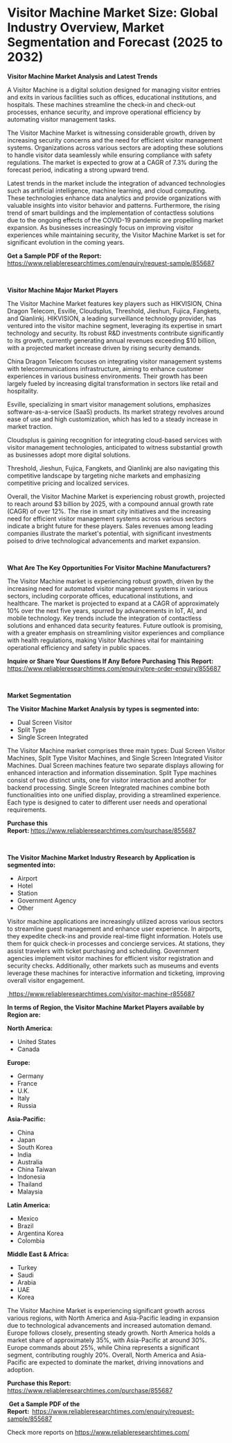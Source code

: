 <p><h1>Visitor Machine Market Size: Global Industry Overview, Market Segmentation and Forecast (2025 to 2032)</h1></p><p><strong>Visitor Machine Market Analysis and Latest Trends</strong></p>
<p><p>A Visitor Machine is a digital solution designed for managing visitor entries and exits in various facilities such as offices, educational institutions, and hospitals. These machines streamline the check-in and check-out processes, enhance security, and improve operational efficiency by automating visitor management tasks.</p><p>The Visitor Machine Market is witnessing considerable growth, driven by increasing security concerns and the need for efficient visitor management systems. Organizations across various sectors are adopting these solutions to handle visitor data seamlessly while ensuring compliance with safety regulations. The market is expected to grow at a CAGR of 7.3% during the forecast period, indicating a strong upward trend.</p><p>Latest trends in the market include the integration of advanced technologies such as artificial intelligence, machine learning, and cloud computing. These technologies enhance data analytics and provide organizations with valuable insights into visitor behavior and patterns. Furthermore, the rising trend of smart buildings and the implementation of contactless solutions due to the ongoing effects of the COVID-19 pandemic are propelling market expansion. As businesses increasingly focus on improving visitor experiences while maintaining security, the Visitor Machine Market is set for significant evolution in the coming years.</p></p>
<p><strong>Get a Sample PDF of the Report:&nbsp;</strong> <a href="https://www.reliableresearchtimes.com/enquiry/request-sample/855687?utm_campaign=3316&utm_medium=2&utm_source=Github&utm_content=ia&utm_term=09042025&utm_id=visitor-machine">https://www.reliableresearchtimes.com/enquiry/request-sample/855687</a></p>
<p>&nbsp;</p>
<p><strong>Visitor Machine Major Market Players</strong></p>
<p><p>The Visitor Machine Market features key players such as HIKVISION, China Dragon Telecom, Esville, Cloudsplus, Threshold, Jieshun, Fujica, Fangkets, and Qianlinkj. HIKVISION, a leading surveillance technology provider, has ventured into the visitor machine segment, leveraging its expertise in smart technology and security. Its robust R&D investments contribute significantly to its growth, currently generating annual revenues exceeding $10 billion, with a projected market increase driven by rising security demands.</p><p>China Dragon Telecom focuses on integrating visitor management systems with telecommunications infrastructure, aiming to enhance customer experiences in various business environments. Their growth has been largely fueled by increasing digital transformation in sectors like retail and hospitality.</p><p>Esville, specializing in smart visitor management solutions, emphasizes software-as-a-service (SaaS) products. Its market strategy revolves around ease of use and high customization, which has led to a steady increase in market traction.</p><p>Cloudsplus is gaining recognition for integrating cloud-based services with visitor management technologies, anticipated to witness substantial growth as businesses adopt more digital solutions. </p><p>Threshold, Jieshun, Fujica, Fangkets, and Qianlinkj are also navigating this competitive landscape by targeting niche markets and emphasizing competitive pricing and localized services.</p><p>Overall, the Visitor Machine Market is experiencing robust growth, projected to reach around $3 billion by 2025, with a compound annual growth rate (CAGR) of over 12%. The rise in smart city initiatives and the increasing need for efficient visitor management systems across various sectors indicate a bright future for these players. Sales revenues among leading companies illustrate the market's potential, with significant investments poised to drive technological advancements and market expansion.</p></p>
<p>&nbsp;</p>
<p><strong>What Are The Key Opportunities For Visitor Machine Manufacturers?</strong></p>
<p><p>The Visitor Machine market is experiencing robust growth, driven by the increasing need for automated visitor management systems in various sectors, including corporate offices, educational institutions, and healthcare. The market is projected to expand at a CAGR of approximately 10% over the next five years, spurred by advancements in IoT, AI, and mobile technology. Key trends include the integration of contactless solutions and enhanced data security features. Future outlook is promising, with a greater emphasis on streamlining visitor experiences and compliance with health regulations, making Visitor Machines vital for maintaining operational efficiency and safety in public spaces.</p></p>
<p><strong>Inquire or Share Your Questions If Any Before Purchasing This Report:</strong> <a href="https://www.reliableresearchtimes.com/enquiry/pre-order-enquiry/855687?utm_campaign=3316&utm_medium=2&utm_source=Github&utm_content=ia&utm_term=09042025&utm_id=visitor-machine">https://www.reliableresearchtimes.com/enquiry/pre-order-enquiry/855687</a></p>
<p>&nbsp;</p>
<p><strong>Market Segmentation</strong></p>
<p><strong>The Visitor Machine Market Analysis by types is segmented into:</strong></p>
<p><ul><li>Dual Screen Visitor</li><li>Split Type</li><li>Single Screen Integrated</li></ul></p>
<p><p>The Visitor Machine market comprises three main types: Dual Screen Visitor Machines, Split Type Visitor Machines, and Single Screen Integrated Visitor Machines. Dual Screen machines feature two separate displays allowing for enhanced interaction and information dissemination. Split Type machines consist of two distinct units, one for visitor interaction and another for backend processing. Single Screen Integrated machines combine both functionalities into one unified display, providing a streamlined experience. Each type is designed to cater to different user needs and operational requirements.</p></p>
<p><strong>Purchase this Report:&nbsp;</strong><a href="https://www.reliableresearchtimes.com/purchase/855687?utm_campaign=3316&utm_medium=2&utm_source=Github&utm_content=ia&utm_term=09042025&utm_id=visitor-machine">https://www.reliableresearchtimes.com/purchase/855687</a></p>
<p>&nbsp;</p>
<p><strong>The Visitor Machine Market Industry Research by Application is segmented into:</strong></p>
<p><ul><li>Airport</li><li>Hotel</li><li>Station</li><li>Government Agency</li><li>Other</li></ul></p>
<p><p>Visitor machine applications are increasingly utilized across various sectors to streamline guest management and enhance user experience. In airports, they expedite check-ins and provide real-time flight information. Hotels use them for quick check-in processes and concierge services. At stations, they assist travelers with ticket purchasing and scheduling. Government agencies implement visitor machines for efficient visitor registration and security checks. Additionally, other markets such as museums and events leverage these machines for interactive information and ticketing, improving overall visitor engagement.</p></p>
<p><a href="https://www.reliableresearchtimes.com/visitor-machine-r855687?utm_campaign=3316&utm_medium=2&utm_source=Github&utm_content=ia&utm_term=09042025&utm_id=visitor-machine">&nbsp;https://www.reliableresearchtimes.com/visitor-machine-r855687</a></p>
<p><strong>In terms of Region, the Visitor Machine Market Players available by Region are:</strong></p>
<p>
    <p> <strong> North America: </strong>
        <ul>
            <li>United States</li>
            <li>Canada</li>
        </ul>
        </p> 
    <p> <strong> Europe: </strong>
        <ul>
            <li>Germany</li>
            <li>France</li>
            <li>U.K.</li>
            <li>Italy</li>
            <li>Russia</li>
        </ul>
        </p> 
    <p> <strong> Asia-Pacific: </strong>
        <ul>
            <li>China</li>
            <li>Japan</li>
            <li>South Korea</li>
            <li>India</li>
            <li>Australia</li>
            <li>China Taiwan</li>
            <li>Indonesia</li>
            <li>Thailand</li>
            <li>Malaysia</li>
        </ul>
        </p> 
    <p> <strong> Latin America: </strong>
        <ul>
            <li>Mexico</li>
            <li>Brazil</li>
            <li>Argentina Korea</li>
            <li>Colombia</li>
        </ul>
        </p> 
    <p> <strong> Middle East & Africa: </strong>
        <ul>
            <li>Turkey</li>
            <li>Saudi</li>
            <li>Arabia</li>
            <li>UAE</li>
            <li>Korea</li>
        </ul>
    </p>
    </p>
<p><p>The Visitor Machine Market is experiencing significant growth across various regions, with North America and Asia-Pacific leading in expansion due to technological advancements and increased automation demand. Europe follows closely, presenting steady growth. North America holds a market share of approximately 35%, with Asia-Pacific at around 30%. Europe commands about 25%, while China represents a significant segment, contributing roughly 20%. Overall, North America and Asia-Pacific are expected to dominate the market, driving innovations and adoption.</p></p>
<p><strong>Purchase this Report: </strong><a href="https://www.reliableresearchtimes.com/purchase/855687?utm_campaign=3316&utm_medium=2&utm_source=Github&utm_content=ia&utm_term=09042025&utm_id=visitor-machine">https://www.reliableresearchtimes.com/purchase/855687</a></p>
<p>&nbsp;<strong>Get a Sample PDF of the Report:&nbsp;&nbsp;</strong><a href="https://www.reliableresearchtimes.com/enquiry/request-sample/855687?utm_campaign=3316&utm_medium=2&utm_source=Github&utm_content=ia&utm_term=09042025&utm_id=visitor-machine">https://www.reliableresearchtimes.com/enquiry/request-sample/855687</a></p>
<p><strong></strong></p>
<p>Check more reports on <a href="https://www.reliableresearchtimes.com/?utm_campaign=3316&utm_medium=2&utm_source=Github&utm_content=ia&utm_term=09042025&utm_id=visitor-machine">https://www.reliableresearchtimes.com/</a></p>